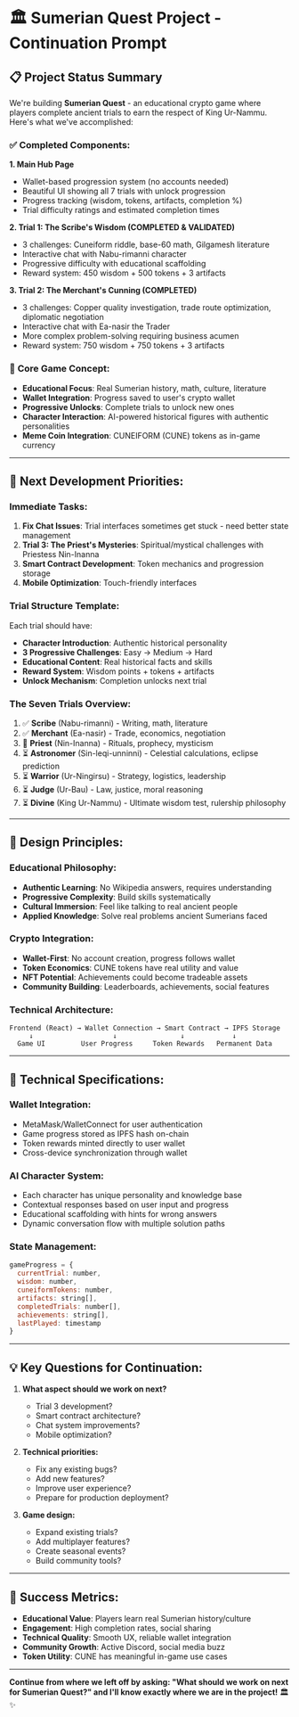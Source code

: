 # 🏛️ Sumerian Quest Project - Continuation Prompt

## 📋 **Project Status Summary**

We're building **Sumerian Quest** - an educational crypto game where players complete ancient trials to earn the respect of King Ur-Nammu. Here's what we've accomplished:

### ✅ **Completed Components:**

**1. Main Hub Page**
- Wallet-based progression system (no accounts needed)
- Beautiful UI showing all 7 trials with unlock progression
- Progress tracking (wisdom, tokens, artifacts, completion %)
- Trial difficulty ratings and estimated completion times

**2. Trial 1: The Scribe's Wisdom (COMPLETED & VALIDATED)**
- 3 challenges: Cuneiform riddle, base-60 math, Gilgamesh literature
- Interactive chat with Nabu-rimanni character
- Progressive difficulty with educational scaffolding
- Reward system: 450 wisdom + 500 tokens + 3 artifacts

**3. Trial 2: The Merchant's Cunning (COMPLETED)**
- 3 challenges: Copper quality investigation, trade route optimization, diplomatic negotiation
- Interactive chat with Ea-nasir the Trader
- More complex problem-solving requiring business acumen
- Reward system: 750 wisdom + 750 tokens + 3 artifacts

### 🎯 **Core Game Concept:**
- **Educational Focus**: Real Sumerian history, math, culture, literature
- **Wallet Integration**: Progress saved to user's crypto wallet
- **Progressive Unlocks**: Complete trials to unlock new ones
- **Character Interaction**: AI-powered historical figures with authentic personalities
- **Meme Coin Integration**: CUNEIFORM (CUNE) tokens as in-game currency

---

## 🚀 **Next Development Priorities:**

### **Immediate Tasks:**
1. **Fix Chat Issues**: Trial interfaces sometimes get stuck - need better state management
2. **Trial 3: The Priest's Mysteries**: Spiritual/mystical challenges with Priestess Nin-Inanna
3. **Smart Contract Development**: Token mechanics and progression storage
4. **Mobile Optimization**: Touch-friendly interfaces

### **Trial Structure Template:**
Each trial should have:
- **Character Introduction**: Authentic historical personality
- **3 Progressive Challenges**: Easy → Medium → Hard
- **Educational Content**: Real historical facts and skills
- **Reward System**: Wisdom points + tokens + artifacts
- **Unlock Mechanism**: Completion unlocks next trial

### **The Seven Trials Overview:**
1. ✅ **Scribe** (Nabu-rimanni) - Writing, math, literature
2. ✅ **Merchant** (Ea-nasir) - Trade, economics, negotiation  
3. 🔄 **Priest** (Nin-Inanna) - Rituals, prophecy, mysticism
4. ⏳ **Astronomer** (Sin-leqi-unninni) - Celestial calculations, eclipse prediction
5. ⏳ **Warrior** (Ur-Ningirsu) - Strategy, logistics, leadership
6. ⏳ **Judge** (Ur-Bau) - Law, justice, moral reasoning
7. ⏳ **Divine** (King Ur-Nammu) - Ultimate wisdom test, rulership philosophy

---

## 🎨 **Design Principles:**

### **Educational Philosophy:**
- **Authentic Learning**: No Wikipedia answers, requires understanding
- **Progressive Complexity**: Build skills systematically
- **Cultural Immersion**: Feel like talking to real ancient people
- **Applied Knowledge**: Solve real problems ancient Sumerians faced

### **Crypto Integration:**
- **Wallet-First**: No account creation, progress follows wallet
- **Token Economics**: CUNE tokens have real utility and value
- **NFT Potential**: Achievements could become tradeable assets
- **Community Building**: Leaderboards, achievements, social features

### **Technical Architecture:**
```
Frontend (React) → Wallet Connection → Smart Contract → IPFS Storage
     ↓                    ↓                ↓            ↓
  Game UI         User Progress     Token Rewards   Permanent Data
```

---

## 🔧 **Technical Specifications:**

### **Wallet Integration:**
- MetaMask/WalletConnect for user authentication
- Game progress stored as IPFS hash on-chain
- Token rewards minted directly to user wallet
- Cross-device synchronization through wallet

### **AI Character System:**
- Each character has unique personality and knowledge base
- Contextual responses based on user input and progress
- Educational scaffolding with hints for wrong answers
- Dynamic conversation flow with multiple solution paths

### **State Management:**
```javascript
gameProgress = {
  currentTrial: number,
  wisdom: number,
  cuneiformTokens: number,
  artifacts: string[],
  completedTrials: number[],
  achievements: string[],
  lastPlayed: timestamp
}
```

---

## 💡 **Key Questions for Continuation:**

1. **What aspect should we work on next?**
   - Trial 3 development?
   - Smart contract architecture?
   - Chat system improvements?
   - Mobile optimization?

2. **Technical priorities:**
   - Fix any existing bugs?
   - Add new features?
   - Improve user experience?
   - Prepare for production deployment?

3. **Game design:**
   - Expand existing trials?
   - Add multiplayer features?
   - Create seasonal events?
   - Build community tools?

---

## 🎯 **Success Metrics:**
- **Educational Value**: Players learn real Sumerian history/culture
- **Engagement**: High completion rates, social sharing
- **Technical Quality**: Smooth UX, reliable wallet integration
- **Community Growth**: Active Discord, social media buzz
- **Token Utility**: CUNE has meaningful in-game use cases

---

**Continue from where we left off by asking: "What should we work on next for Sumerian Quest?" and I'll know exactly where we are in the project!** 🏛️✨